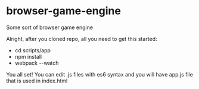 # browser-game-engine
Some sort of browser game engine

Alright, after you cloned repo, all you need to get this started:

- cd scripts/app
- npm install
- webpack --watch

You all set! You can edit .js files with es6 syntax and you will have app.js file that is used in index.html

